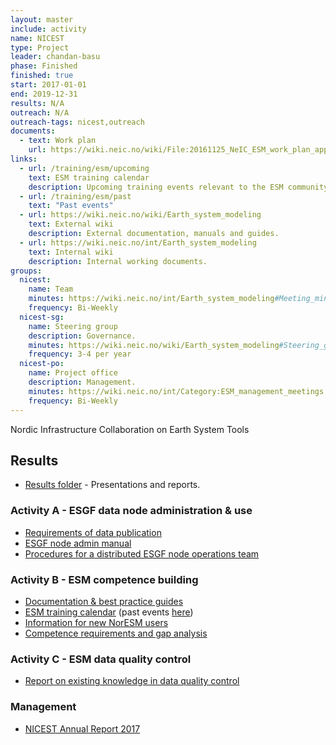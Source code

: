 ```yaml
---
layout: master
include: activity
name: NICEST
type: Project
leader: chandan-basu
phase: Finished
finished: true
start: 2017-01-01
end: 2019-12-31
results: N/A
outreach: N/A
outreach-tags: nicest,outreach
documents:
  - text: Work plan
    url: https://wiki.neic.no/wiki/File:20161125_NeIC_ESM_work_plan_approved.pdf
links:
  - url: /training/esm/upcoming
    text: ESM training calendar
    description: Upcoming training events relevant to the ESM community.
  - url: /training/esm/past
    text: "Past events"
  - url: https://wiki.neic.no/wiki/Earth_system_modeling
    text: External wiki
    description: External documentation, manuals and guides.
  - url: https://wiki.neic.no/int/Earth_system_modeling
    text: Internal wiki
    description: Internal working documents.
groups:
  nicest:
    name: Team
    minutes: https://wiki.neic.no/int/Earth_system_modeling#Meeting_minutes
    frequency: Bi-Weekly
  nicest-sg:
    name: Steering group
    description: Governance.
    minutes: https://wiki.neic.no/wiki/Earth_system_modeling#Steering_group
    frequency: 3-4 per year
  nicest-po:
    name: Project office
    description: Management.
    minutes: https://wiki.neic.no/int/Category:ESM_management_meetings
    frequency: Bi-Weekly
---
```


Nordic Infrastructure Collaboration on Earth System Tools

## Results

* [Results folder](https://drive.google.com/drive/u/0/folders/1Q3u421JjarfTY_8HZumszEki_oEHoAx-) - Presentations and reports.

### Activity A - ESGF data node administration & use

* [Requirements of data publication](https://wiki.neic.no/wiki/File:NICEST_D-A.2.1_report.pdf)
* [ESGF node admin manual](https://drive.google.com/drive/u/0/folders/16sL-dGE0xxjJ1yM8-bFXrUk7kCSyjOms)
* [Procedures for a distributed ESGF node operations team](https://docs.google.com/document/d/1wjK5WflAq_Kwb2_FbXT1BDSQHXoHX0V4sNbkiaGN_ts/edit)

### Activity B - ESM competence building

* [Documentation & best practice guides](https://wiki.neic.no/wiki/ESM_activity_B_documentation)
* [ESM training calendar](/training/esm/upcoming) (past events [here](/training/esm/past))
* [Information for new NorESM users](https://wiki.neic.no/wiki/ESM_activity_B_noresm_new_users_info)
* [Competence requirements and gap analysis](https://wiki.neic.no/wiki/File:Deliverable_B.2.1_NICEST.pdf)

### Activity C - ESM data quality control

* [Report on existing knowledge in data quality control](https://drive.google.com/open?id=1CRgmnktwr5I9OINHyPvYA0FGlbnb4PrT)

### Management

* [NICEST Annual Report 2017](https://docs.google.com/document/d/1R3vDjVtd1nd_JlN25X_UBr46I2bZdAnK-A86Kv4TOaQ/edit)
